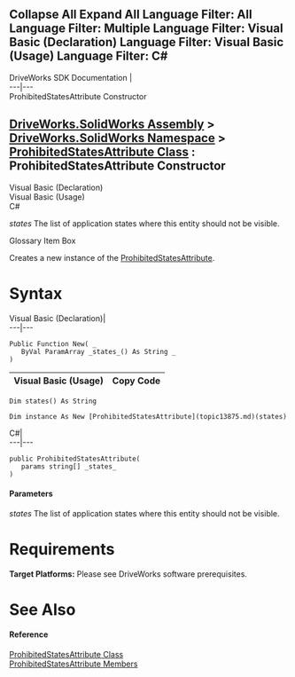 Collapse All Expand All Language Filter: All  Language Filter: Multiple  Language Filter: Visual Basic (Declaration) Language Filter: Visual Basic (Usage) Language Filter: C#  
---  
DriveWorks SDK Documentation  |   
---|---  
ProhibitedStatesAttribute Constructor   
  
[DriveWorks.SolidWorks Assembly](topic13342.md) > [DriveWorks.SolidWorks Namespace](topic13345.md) > [ProhibitedStatesAttribute Class](topic13875.md) : ProhibitedStatesAttribute Constructor  
---  
  
Visual Basic (Declaration)    
Visual Basic (Usage)    
C# 

_states_
    The list of application states where this entity should not be visible.

Glossary Item Box

Creates a new instance of the [ProhibitedStatesAttribute](topic13875.md). 

# Syntax

Visual Basic (Declaration)|   
---|---  
      
    
    Public Function New( _
       ByVal ParamArray _states_() As String _
    )  
  
Visual Basic (Usage)| Copy Code  
---|---  
      
    
    Dim states() As String
     
    Dim instance As New [ProhibitedStatesAttribute](topic13875.md)(states)  
  
C#|   
---|---  
      
    
    public ProhibitedStatesAttribute( 
       params string[] _states_
    )  
  
#### Parameters

 _states_
    The list of application states where this entity should not be visible.

# Requirements

**Target Platforms:** Please see DriveWorks software prerequisites.

# See Also

#### Reference

[ProhibitedStatesAttribute Class](topic13875.md)   
[ProhibitedStatesAttribute Members](topic13876.md)


